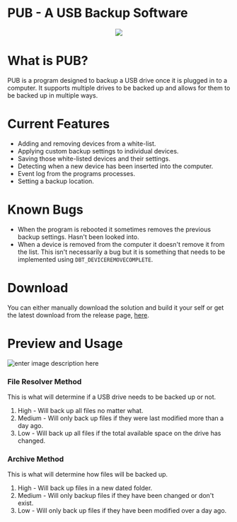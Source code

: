 
# PUB - A USB Backup Software

<p align="center">
  <img src="https://i.imgur.com/KwlWnlQ.png">
</p>

# What is PUB?
PUB is a program designed to backup a USB drive once it is plugged in to a computer. It supports multiple drives to be backed up and allows for them to be backed up in multiple ways.

# Current Features

 - Adding and removing devices from a white-list.
 - Applying custom backup settings to individual devices.
 - Saving those white-listed devices and their settings.
 - Detecting when a new device has been inserted into the computer.
 - Event log from the programs processes.
 - Setting a backup location.
# Known Bugs
 - When the program is rebooted it sometimes removes the previous backup settings. Hasn't been looked into.
 - When a device is removed from the computer it doesn't remove it from the list. This isn't necessarily a bug but it is something that needs to be implemented using `DBT_DEVICEREMOVECOMPLETE`.

# Download
You can either manually download the solution and build it your self or get the latest download from the release page, [here](https://github.com/pierce-o/pub/releases).

# Preview and Usage
![enter image description here](https://imgur.com/5dVTPS7.png)

### File Resolver Method
This is what will determine if a USB drive needs to be backed up or not.

 1. High - Will back up all files no matter what.
 2. Medium - Will only back up files if they were last modified more than a day ago. 
 3. Low - Will back up all files if the total available space on the drive has changed.

### Archive Method
This is what will determine how files will be backed up.

 1. High - Will back up files in a new dated folder.
 2. Medium - Will only backup files if they have been changed or don't exist. 
 3. Low - Will only back up files if they have been modified over a day ago.


